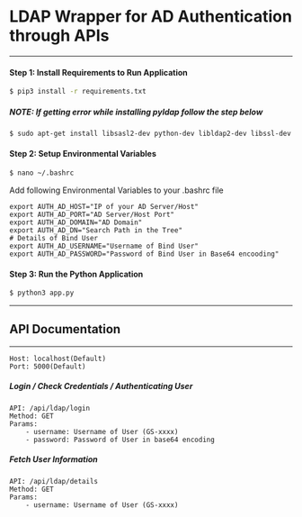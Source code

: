 # LDAP Wrapper for AD Authentication through APIs
--------------------------------------------------

#### Step 1: Install Requirements to Run Application

```bash
$ pip3 install -r requirements.txt
```

##### NOTE: If getting error while installing pyldap follow the step below

```bash
$ sudo apt-get install libsasl2-dev python-dev libldap2-dev libssl-dev -y
```

#### Step 2: Setup Environmental Variables
```bash
$ nano ~/.bashrc
```
Add following Environmental Variables to your .bashrc file
```text
export AUTH_AD_HOST="IP of your AD Server/Host"
export AUTH_AD_PORT="AD Server/Host Port"
export AUTH_AD_DOMAIN="AD Domain"
export AUTH_AD_DN="Search Path in the Tree"
# Details of Bind User 
export AUTH_AD_USERNAME="Username of Bind User"
export AUTH_AD_PASSWORD="Password of Bind User in Base64 encooding"
```
#### Step 3: Run the Python Application
```bash
$ python3 app.py
``` 

----------------------------------

## API Documentation
-------------------
```api
Host: localhost(Default)
Port: 5000(Default)
```

##### Login / Check Credentials / Authenticating User
```api
API: /api/ldap/login
Method: GET
Params:
    - username: Username of User (GS-xxxx)
    - password: Password of User in base64 encoding
```

##### Fetch User Information
```api
API: /api/ldap/details
Method: GET
Params:
    - username: Username of User (GS-xxxx)
```

